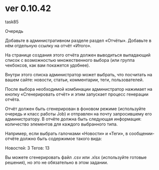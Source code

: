 # ver 0.10.42
task85

Очередь

Добавьте в административном разделе раздел «Отчёты». Добавьте в нём отдельную ссылку на отчёт «Итого».

На странице создания этого отчёта должен выводиться выпадающий список с возможностью множественного выбора (или группа чекбоксов, как вам покажется удобнее).

Внутри этого списка администратор может выбрать, что посчитать на вашем сайте: новости, статьи, комментарии, теги, пользователей.

После выбора необходимой комбинации администратор нажимает на кнопку «Сгенерировать отчёт» и этим запускает процесс генерации отчёта.

Отчёт должен быть сгенерирован в фоновом режиме (используйте очередь и класс работы Job) и отправлен на почту запросившему его администратору. В отчёте должна быть следующая информация: количество элементов для каждого выбранного типа.

Например, если выбрать галочками «Новости» и «Теги», в сообщении-отчёте должно быть содержимое такого вида:

Новостей: 3
Тегов: 13

Вы можете сгенерировать файл .csv или .xlsx (используйте готовые решения), но это не обязательно в этом задании.